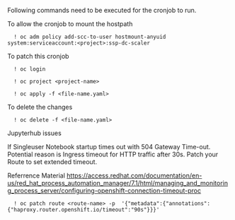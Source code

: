 Following commands need to be executed for the cronjob to run.


   To allow the cronjob to mount the hostpath

      ! oc adm policy add-scc-to-user hostmount-anyuid system:serviceaccount:<project>:ssp-dc-scaler
   
   
   To patch this cronjob

      ! oc login 

      ! oc project <project-name>

      ! oc apply -f <file-name.yaml>

   
   To delete the changes
   
      ! oc delete -f <file-name.yaml>
 
   Jupyterhub issues

   If Singleuser Notebook startup times out with 504 Gateway Time-out. Potential reason is Ingress timeout for HTTP traffic after 30s. Patch your Route to set extended timeout.

   Referrence Material https://access.redhat.com/documentation/en-us/red_hat_process_automation_manager/7.1/html/managing_and_monitoring_process_server/configuring-openshift-connection-timeout-proc

      ! oc patch route <route-name> -p  '{"metadata":{"annotations":{"haproxy.router.openshift.io/timeout":"90s"}}}'
